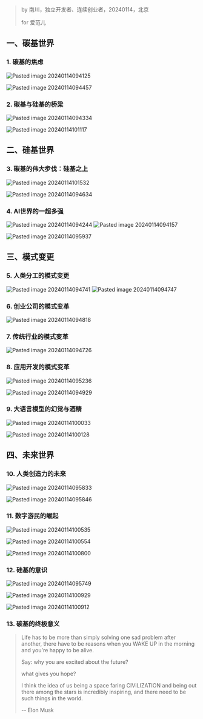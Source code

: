> by 南川，独立开发者、连续创业者，20240114，北京
> 
> for 爱范儿

## 一、碳基世界

### 1. 碳基的焦虑

![Pasted image 20240114094125](https://poketto.oss-cn-hangzhou.aliyuncs.com/Pasted%20image%2020240114094125.png)

![Pasted image 20240114094457](https://poketto.oss-cn-hangzhou.aliyuncs.com/Pasted%20image%2020240114094457.png)

### 2. 碳基与硅基的桥梁


![Pasted image 20240114094334](https://poketto.oss-cn-hangzhou.aliyuncs.com/Pasted%20image%2020240114094334.png)

![Pasted image 20240114101117](https://poketto.oss-cn-hangzhou.aliyuncs.com/Pasted%20image%2020240114101117.png)

## 二、硅基世界

### 3. 碳基的伟大步伐：硅基之上

![Pasted image 20240114101532](https://poketto.oss-cn-hangzhou.aliyuncs.com/Pasted%20image%2020240114101532.png)

![Pasted image 20240114094634](https://poketto.oss-cn-hangzhou.aliyuncs.com/Pasted%20image%2020240114094634.png)

### 4. AI世界的一超多强

![Pasted image 20240114094244](https://poketto.oss-cn-hangzhou.aliyuncs.com/Pasted%20image%2020240114094244.png)
![Pasted image 20240114094157](https://poketto.oss-cn-hangzhou.aliyuncs.com/Pasted%20image%2020240114094157.png)

![Pasted image 20240114095937](https://poketto.oss-cn-hangzhou.aliyuncs.com/Pasted%20image%2020240114095937.png)

## 三、模式变更

### 5. 人类分工的模式变更

![Pasted image 20240114094741](https://poketto.oss-cn-hangzhou.aliyuncs.com/Pasted%20image%2020240114094741.png)
![Pasted image 20240114094747](https://poketto.oss-cn-hangzhou.aliyuncs.com/Pasted%20image%2020240114094747.png)

### 6. 创业公司的模式变革

![Pasted image 20240114094818](https://poketto.oss-cn-hangzhou.aliyuncs.com/Pasted%20image%2020240114094818.png)

### 7. 传统行业的模式变革

![Pasted image 20240114094726](https://poketto.oss-cn-hangzhou.aliyuncs.com/Pasted%20image%2020240114094726.png)

### 8. 应用开发的模式变革

![Pasted image 20240114095236](https://poketto.oss-cn-hangzhou.aliyuncs.com/Pasted%20image%2020240114095236.png)

![Pasted image 20240114094929](https://poketto.oss-cn-hangzhou.aliyuncs.com/Pasted%20image%2020240114094929.png)

### 9.  大语言模型的幻觉与酒精

![Pasted image 20240114100033](https://poketto.oss-cn-hangzhou.aliyuncs.com/Pasted%20image%2020240114100033.png)

![Pasted image 20240114100128](https://poketto.oss-cn-hangzhou.aliyuncs.com/Pasted%20image%2020240114100128.png)

## 四、未来世界

### 10. 人类创造力的未来

![Pasted image 20240114095833](https://poketto.oss-cn-hangzhou.aliyuncs.com/Pasted%20image%2020240114095833.png)

![Pasted image 20240114095846](https://poketto.oss-cn-hangzhou.aliyuncs.com/Pasted%20image%2020240114095846.png)

### 11. 数字游民的崛起

![Pasted image 20240114100535](https://poketto.oss-cn-hangzhou.aliyuncs.com/Pasted%20image%2020240114100535.png)

![Pasted image 20240114100554](https://poketto.oss-cn-hangzhou.aliyuncs.com/Pasted%20image%2020240114100554.png)

![Pasted image 20240114100800](https://poketto.oss-cn-hangzhou.aliyuncs.com/Pasted%20image%2020240114100800.png)

### 12. 硅基的意识

![Pasted image 20240114095749](https://poketto.oss-cn-hangzhou.aliyuncs.com/Pasted%20image%2020240114095749.png)

![Pasted image 20240114100929](https://poketto.oss-cn-hangzhou.aliyuncs.com/Pasted%20image%2020240114100929.png)

![Pasted image 20240114100912](https://poketto.oss-cn-hangzhou.aliyuncs.com/Pasted%20image%2020240114100912.png)

### 13. 碳基的终极意义

> Life has to be more than simply solving one sad problem after another, there have to be reasons when you WAKE UP in the morning and you're happy to be alive.  
> 
> Say:
> why you are excited about the future?
> 
> what gives you hope?  
> 
> I think the idea of us being a space faring CIVILIZATION and being out there among the stars is incredibly inspiring, and there need to be such things in the world.  
> 
> -- Elon Musk
